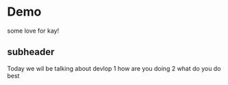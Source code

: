 # Demo

some love for kay!

## subheader
Today we wil be talking about devlop
1 how are you doing
2 what do you do best 
